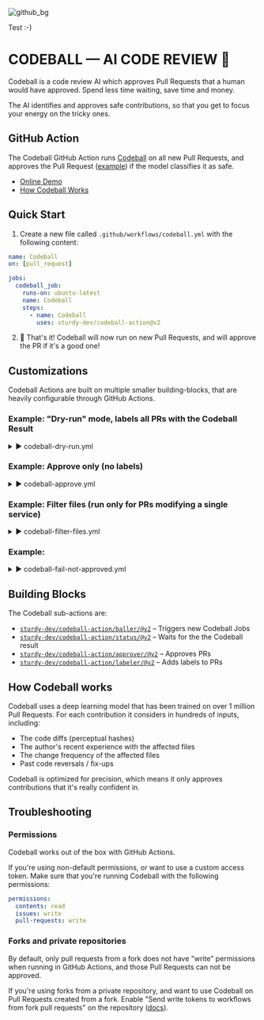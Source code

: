 ![github_bg](https://user-images.githubusercontent.com/47952/170700847-bb0cac65-f269-4758-955a-632c48f47290.png)

Test :-)

# CODEBALL &mdash; AI CODE REVIEW 🔮

Codeball is a code review AI which approves Pull Requests that a human would have approved. Spend less time waiting, save time and money.

The AI identifies and approves safe contributions, so that you get to focus your energy on the tricky ones.

## GitHub Action

The Codeball GitHub Action runs [Codeball](https://codeball.ai/) on all new Pull Requests, and approves the Pull Request ([example](https://github.com/sturdy-dev/codeball-action/pull/7)) if the model classifies it as safe.

- [Online Demo](https://codeball.ai/)
- [How Codeball Works](https://codeball.ai/how)

## Quick Start

1. Create a new file called `.github/workflows/codeball.yml` with the following content:

```yaml
name: Codeball
on: [pull_request]

jobs:
  codeball_job:
    runs-on: ubuntu-latest
    name: Codeball
    steps:
      - name: Codeball
        uses: sturdy-dev/codeball-action@v2
```

2. 🎉 That's it! Codeball will now run on new Pull Requests, and will approve the PR if it's a good one!

## Customizations

Codeball Actions are built on multiple smaller building-blocks, that are heavily configurable through GitHub Actions.

### Example: "Dry-run" mode, labels all PRs with the Codeball Result

<details>
  <summary>▶️ codeball-dry-run.yml</summary>
  
```yaml
on: [pull_request]

permissions:
  contents: read
  issues: write
  pull-requests: write

jobs:
  codeball:
    runs-on: ubuntu-latest
    name: Codeball
    steps:

      # Start a new Codeball review job
      # This step is asynchronous and will return a job id
      - name: Trigger Codeball
        id: codeball_baller
        uses: sturdy-dev/codeball-action/baller@v2


      # Wait for Codeball to return the status
      - name: Get Status
        id: codeball_status
        uses: sturdy-dev/codeball-action/status@v2
        with:
          codeball-job-id: ${{ steps.codeball_baller.outputs.codeball-job-id }}

      # If Codeball approved the contribution, add a "codeball:approved" label
      - name: Label Approved
        uses: sturdy-dev/codeball-action/labeler@v2
        if: ${{ steps.codeball_status.outputs.approved == 'true' }}
        with:
          name: "codeball:approved"
          color: "86efac" # green

      # If Codeball did not approve the contribution, add a "codeball:needs-review" label
      - name: Label Needs Review
        uses: sturdy-dev/codeball-action/labeler@v2
        if: ${{ steps.codeball_status.outputs.approved == 'false' }}
        with:
          name: "codeball:needs-review"
          color: "bfdbfe" # blue

```
</details>

### Example: Approve only (no labels)

<details>
  <summary>▶️ codeball-approve.yml</summary>
  
```yaml
on: [pull_request]

permissions:
  contents: read
  issues: write
  pull-requests: write

jobs:
  codeball:
    runs-on: ubuntu-latest
    name: Codeball
    steps:

      # Start a new Codeball review job
      # This step is asynchronous and will return a job id
      - name: Trigger Codeball
        id: codeball_baller
        uses: sturdy-dev/codeball-action/baller@v2


      # Wait for Codeball to return the status
      - name: Get Status
        id: codeball_status
        uses: sturdy-dev/codeball-action/status@v2
        with:
          codeball-job-id: ${{ steps.codeball_baller.outputs.codeball-job-id }}

      # If Codeball approved the contribution, approve the PR
      - name: Approve PR
        uses: sturdy-dev/codeball-action/approver@v2
        if: ${{ steps.codeball_status.outputs.approved == 'true' }}
        with:
          message: "Codeball: LGTM! :+1:"
```
</details>


### Example: Filter files (run only for PRs modifying a single service)

<details>
  <summary>▶️ codeball-filter-files.yml</summary>
  
```yaml
on:
  pull_request:
    # Run Codeball only if files under "/web/" has been modified (and no other files)
    # See: https://docs.github.com/en/actions/using-workflows/workflow-syntax-for-github-actions#example-including-and-excluding-paths
    paths:
      - '!**'
      - '/web/**'

permissions:
  contents: read
  issues: write
  pull-requests: write

jobs:
  codeball:
    runs-on: ubuntu-latest
    name: Codeball

    steps:

      # Start a new Codeball review job
      # This step is asynchronous and will return a job id
      - name: Trigger Codeball
        id: codeball_baller
        uses: sturdy-dev/codeball-action/baller@v2


      # Wait for Codeball to return the status
      - name: Get Status
        id: codeball_status
        uses: sturdy-dev/codeball-action/status@v2
        with:
          codeball-job-id: ${{ steps.codeball_baller.outputs.codeball-job-id }}

      # If Codeball approved the contribution, approve the PR
      - name: Approve PR
        uses: sturdy-dev/codeball-action/approver@v2
        if: ${{ steps.codeball_status.outputs.approved == 'true' }}
        with:
          message: "Codeball: LGTM! :+1:"
```
</details>


### Example:

<details>
  <summary>▶️ codeball-fail-not-approved.yml</summary>

```yaml
on: [pull_request]

permissions:
  contents: read
  issues: write
  pull-requests: write

jobs:
  codeball:
    runs-on: ubuntu-latest
    name: Codeball
    steps:
      # Start a new Codeball review job
      # This step is asynchronous and will return a job id
      - name: Trigger Codeball
        id: codeball_baller
        uses: sturdy-dev/codeball-action/baller@v2

      # Wait for Codeball to return the status
      - name: Get Status
        id: codeball_status
        uses: sturdy-dev/codeball-action/status@v2
        with:
          codeball-job-id: ${{ steps.codeball_baller.outputs.codeball-job-id }}

      # If Codeball approved the contribution, approve the PR
      - name: Approve PR
        uses: sturdy-dev/codeball-action/approver@v2
        if: ${{ steps.codeball_status.outputs.approved == 'true' }}
        with:
          message: 'Codeball: LGTM! :+1:'

      # If Codeball didn't approve the contribution, fail the job.
      - name: Fail Job
        if: ${{ steps.codeball_status.outputs.approved == 'fail' }}
        run: |
          echo "Not approved"
          exit 1
```
</details>


## Building Blocks

The Codeball sub-actions are:

* [`sturdy-dev/codeball-action/baller/@v2`](./baller/README.md) – Triggers new Codeball Jobs
* [`sturdy-dev/codeball-action/status/@v2`](./status/README.md) – Waits for the the Codeball result
* [`sturdy-dev/codeball-action/approver/@v2`](./approver/README.md) – Approves PRs
* [`sturdy-dev/codeball-action/labeler/@v2`](./labeler/README.md) – Adds labels to PRs

## How Codeball works

Codeball uses a deep learning model that has been trained on over 1 million Pull Requests. For each contribution it considers in hundreds of inputs, including:

- The code diffs (perceptual hashes)
- The author's recent experience with the affected files
- The change frequency of the affected files
- Past code reversals / fix-ups

Codeball is optimized for precision, which means it only approves contributions that it's really confident in.

## Troubleshooting

### Permissions

Codeball works out of the box with GitHub Actions. 

If you're using non-default permissions, or want to use a custom access token. Make sure that you're running Codeball with the following permissions:

```yaml
permissions:
  contents: read
  issues: write
  pull-requests: write
```

### Forks and private repositories

By default, only pull requests from a fork does not have "write" permissions when running in GitHub Actions, and those Pull Requests can not be approved.

If you're using forks from a private repository, and want to use Codeball on Pull Requests created from a fork.  Enable "Send write tokens to workflows from fork pull requests" on the repository ([docs](https://docs.github.com/en/repositories/managing-your-repositorys-settings-and-features/enabling-features-for-your-repository/managing-github-actions-settings-for-a-repository#enabling-workflows-for-private-repository-forks)).
